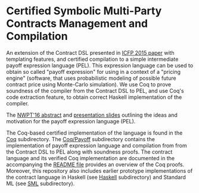 # Certified Symbolic Multi-Party Contracts Management and Compilation

An extension of the Contract DSL presented in [ICFP 2015 paper](doc/icfp2015.pdf)
with templating features, and certified compilation to a simple intermediate
payoff expression language (PEL). This expression language can be used to obtain
so called "payoff expression" for using in a context of a "pricing engine"
(software, that uses probabilistic modeling of possible future contract price
using Monte-Carlo simulation). We use Coq to prove soundness of the compiler
from the Contract DSL to PEL, and use Coq's code extraction feature, to obtain
correct Haskell implementation of the compiler.

The [NWPT'16 abstract](http://dannenkov.me/papers/NWPTPayoffLang.pdf) and
[presentation slides](http://dannenkov.me/papers/NWPT16Slides.pdf)
outlining the ideas and motivation for the payoff expression language (PEL).

The Coq-based certified implementation of the language is
found in the [Coq](Coq) subdirectory. The [Coq/Payoff](Coq/Payoff) subdirectory
contains the implementation of payoff expression language and compilation
from from the Contract DSL to PEL along with soundness proofs.
The contract language and its verified Coq implementation are documented
in the accompanying the [README file](Coq/README.md) provides an overview of the Coq
proofs. Moreover, this repository also includes earlier prototype
implementations of the contract language in Haskell (see
[Haskell](Haskell) subdirectory) and Standard ML (see [SML](SML)
subdirectory).
